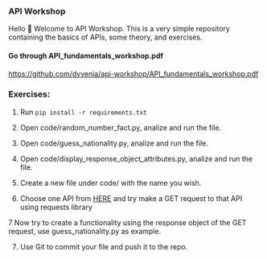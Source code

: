 ### API Workshop
Hello 👋
Welcome to API Workshop. This is a very simple repository containing the basics of APIs, some theory, and exercises.


#### Go through API_fundamentals_workshop.pdf
https://github.com/dyvenia/api-workshop/API_fundamentals_workshop.pdf


### Exercises:
1. Run `pip install -r requirements.txt`

2. Open code/random_number_fact.py, analize and run the file.

3. Open code/guess_nationality.py, analize and run the file.

4. Open code/display_response_object_attributes.py, analize and run the file. 

5. Create a new file under code/ with the name you wish.

6. Choose one API from [HERE](https://mixedanalytics.com/blog/list-actually-free-open-no-auth-needed-apis/) and try make a GET request to that API using requests library

7 Now try to create a functionality using the response object of the GET request, use guess_nationality.py as example.

7. Use Git to commit your file and push it to the repo.